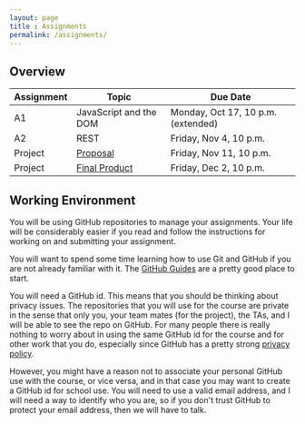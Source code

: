 ```yaml
---
layout: page
title : Assignments
permalink: /assignments/
---
```


<!--
<h2><font color="red">Remarks</font></h2>

Please submit remark requests via this [simple form](https://wwwcgi.cdf.toronto.edu/~cs369hf/cgi-bin/remark-request.cgi?course=csc369h).  When your request is filed, you will be redirected to a page showing what you entered.
-->

## Overview

| Assignment | Topic                  | Due Date                           |
| ---------- | ---------------------- | ---------------------------------- |
| A1         | JavaScript and the DOM | Monday, Oct 17, 10 p.m. (extended) |
| A2         | REST                   | Friday, Nov 4, 10 p.m.             |
| Project    | [Proposal](/assignments/project.html)               | Friday, Nov 11, 10 p.m.            |
| Project    | [Final Product](/assignments/project.html)          | Friday, Dec 2, 10 p.m.             |


## Working Environment

You will be using GitHub repositories to manage your assignments. Your life will be considerably easier if you read and follow the instructions for working on and submitting your assignment.

You will want to spend some time learning how to use Git and GitHub if you are not already familiar with it. The [GitHub Guides](https://help.github.com) are a pretty good place to start.

You will need a GitHub id. This means that you should be thinking about privacy issues. The repositories that you will use for the course are private in the sense that only you, your team mates (for the project), the TAs, and I will be able to see the repo on GitHub. For many people there is really nothing to worry about in using the same GitHub id for the course and for other work that you do, especially since
GitHub has a pretty strong [privacy policy](https://help.github.com/articles/github-privacy-statement/).

However, you might have a reason not to associate your personal GitHub use with the course, or vice versa, and in that case you may want to create a GitHub id for school use. You will need to use a valid email address, and I will need a way to identify who you are, so if you don't trust GitHub to protect your email address, then we will have to talk.
